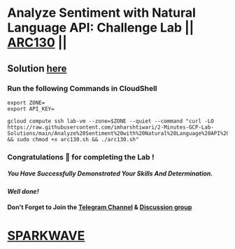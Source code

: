# Analyze Sentiment with Natural Language API: Challenge Lab || [ARC130](https://www.cloudskillsboost.google/focuses/66586?parent=catalog) ||

## Solution [here](https://youtu.be/KqEXYzmCo8U)

### Run the following Commands in CloudShell

```
export ZONE=
export API_KEY=
```
```
gcloud compute ssh lab-vm --zone=$ZONE --quiet --command "curl -LO https://raw.githubusercontent.com/imharshtiwari/2-Minutes-GCP-Lab-Solutions/main/Analyze%20Sentiment%20with%20Natural%20Language%20API%20Challenge%20Lab/arc130.sh && sudo chmod +x arc130.sh && ./arc130.sh"
```

### Congratulations 🎉 for completing the Lab !

##### *You Have Successfully Demonstrated Your Skills And Determination.*

#### *Well done!*

#### Don't Forget to Join the [Telegram Channel](https://t.me/sparkwave.01) & [Discussion group](https://t.me/sparkwave.01chats)

# [SPARKWAVE](https://www.youtube.com/@sparkwave.01)
